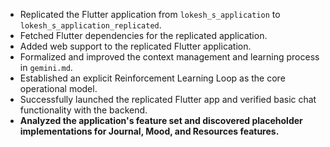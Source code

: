 - Replicated the Flutter application from `lokesh_s_application` to `lokesh_s_application_replicated`.
- Fetched Flutter dependencies for the replicated application.
- Added web support to the replicated Flutter application.
- Formalized and improved the context management and learning process in `gemini.md`.
- Established an explicit Reinforcement Learning Loop as the core operational model.
- Successfully launched the replicated Flutter app and verified basic chat functionality with the backend.
- **Analyzed the application's feature set and discovered placeholder implementations for Journal, Mood, and Resources features.**